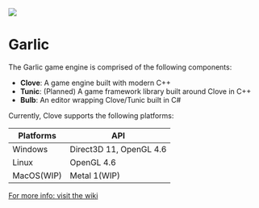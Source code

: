 ![](https://github.com/AGarlicMonkey/Garlic/workflows/Build-All-Release/badge.svg)

# Garlic
The Garlic game engine is comprised of the following components:

- **Clove**:  A game engine built with modern C++
- **Tunic**: (Planned) A game framework library built around Clove in C++
- **Bulb**:   An editor wrapping Clove/Tunic built in C#

Currently, Clove supports the following platforms:

|**Platforms**|**API**|
|-------------|-------|
|Windows|Direct3D 11, OpenGL 4.6|
|Linux|OpenGL 4.6|
|MacOS(WIP)|Metal 1(WIP)|

[For more info: visit the wiki](https://github.com/AGarlicMonkey/Clove/wiki)
